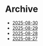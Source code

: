 # Archive

- [2025-08-30](digest/2025-08-30.md)
- [2025-08-29](digest/2025-08-29.md)
- [2025-08-28](digest/2025-08-28.md)
- [2025-08-27](digest/2025-08-27.md)
